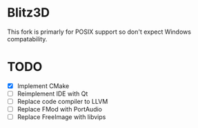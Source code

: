 # Blitz3D
This fork is primarly for POSIX support so don't expect Windows compatability.

# TODO
- [x] Implement CMake
- [ ] Reimplement IDE with Qt
- [ ] Replace code compiler to LLVM
- [ ] Replace FMod with PortAudio
- [ ] Replace FreeImage with libvips
